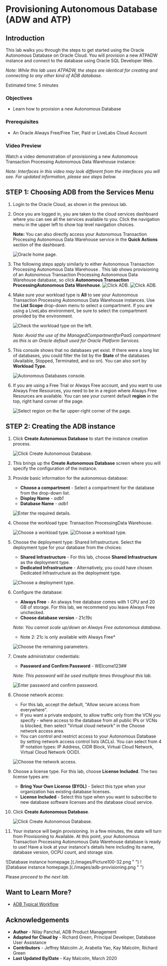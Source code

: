 # Provisioning Autonomous Database (ADW and ATP)

## Introduction

This lab walks you through the steps to get started using the Oracle Autonomous Database on Oracle Cloud. You will provision a new <if type="atp">ATP</if><if type="adw">ADW</if> instance and connect to the database using Oracle SQL Developer Web.

*Note: While this lab uses <if type="atp">ATP</if><if type="adw">ADW</if>, the steps are identical for creating and connecting to any other kind of ADB database.*

Estimated time: 5 minutes

### Objectives
-   Learn how to provision a new Autonomous Database

### Prerequisites
* An Oracle Always Free/Free Tier, Paid or LiveLabs Cloud Account

### Video Preview

Watch a video demonstration of provisioning a new <if type="atp">Autonomous Transaction Processing</if> <if type="adw">Autonomous Data Warehouse</if> instance:

[](youtube:Q6hxMaAPghI)

*Note: Interfaces in this video may look different from the interfaces you will see. For updated information, please see steps below.*

## **STEP 1**: Choosing ADB from the Services Menu

1. Login to the Oracle Cloud, as shown in the previous lab.
2. Once you are logged in, you are taken to the cloud services dashboard where you can see all the services available to you. Click the navigation menu in the upper left to show top level navigation choices.

    __Note:__ You can also directly access your <if type="atp">Autonomous Transaction Processing</if> <if type="adw">Autonomous Data Warehouse</if>   service in the __Quick Actions__ section of the dashboard.

    ![Oracle home page.](./images/Picture100-36.png " ")

3. The following steps apply similarly to either <if type="atp">Autonomous Transaction Processing</if> <if type="adw">Autonomous Data Warehouse</if>  . This lab shows provisioning of an <if type="atp">Autonomous Transaction Processing</if> <if type="adw">Autonomous Data Warehouse</if>   database, so click <if type="atp">**Autonomous Transaction Processing**</if><if type="adw">**Autonomous Data Warehouse**</if>.
    <if type="adw">
    ![Click ADB.](https://raw.githubusercontent.com/oracle/learning-library/master/common/images/console/database-adw.png " ")
    </if>
    <if type="atp">
    ![Click ADB.](https://raw.githubusercontent.com/oracle/learning-library/master/common/images/console/database-atp.png " ")
    </if>

4. Make sure your workload type is __All__ to see your <if type="atp">Autonomous Transaction Processing</if> <if type="adw">Autonomous Data Warehouse</if> instances. Use the __List Scope__ drop-down menu to select a compartment. If you are using a LiveLabs environment, be sure to select the compartment provided by the environment.

    ![Check the workload type on the left.](images/livelabs-compartment.png " ")
  
   *Note: Avoid the use of the ManagedCompartmentforPaaS compartment as this is an Oracle default used for Oracle Platform Services.*

5. This console shows that no databases yet exist. If there were a long list of databases, you could filter the list by the **State** of the databases (Available, Stopped, Terminated, and so on). You can also sort by __Workload Type__. 

    ![Autonomous Databases console.](./images/Compartment.png " ")

6. If you are using a Free Trial or Always Free account, and you want to use Always Free Resources, you need to be in a region where Always Free Resources are available. You can see your current default **region** in the top, right hand corner of the page.

    ![Select region on the far upper-right corner of the page.](./images/Region.png " ")

## **STEP 2**: Creating the ADB instance

1. Click **Create Autonomous Database** to start the instance creation process.

    ![Click Create Autonomous Database.](./images/Picture100-23.png " ")

2.  This brings up the __Create Autonomous Database__ screen where you will specify the configuration of the instance.
3. Provide basic information for the autonomous database:

    - __Choose a compartment__ - Select a compartment for the database from the drop-down list.
    - __Display Name__ - *adb1*
    - __Database Name__ - *adb1*

    ![Enter the required details.](./images/Picture100-26.png " ")

4. Choose the workload type:  <if type="atp">Transaction Processing</if><if type="adw">Data Warehouse</if>. 

    <if type="atp">![Choose a workload type.](./images/Picture100-26a.png " ")</if>
    <if type="adw">![Choose a workload type.](./images/Picture100-26b.png " ")</if>

5. Choose the deployment type: Shared Infrastructure. Select the deployment type for your database from the choices:

    - __Shared Infrastructure__ - For this lab, choose __Shared Infrastructure__ as the deployment type.
    - __Dedicated Infrastructure__ - Alternatively, you could have chosen Dedicated Infrastructure as the deployment type.

    ![Choose a deployment type.](./images/Picture100-26_deployment_type.png " ")

6. Configure the database:

    - __Always Free__ - An always free database comes with 1 CPU and 20 GB of storage. <if type="adw">For this lab, we recommend you leave Always Free unchecked.</if>
    - __Choose database version__ - <if type="atp">21c</if><if type="adw">19c</if>

    *Note: You cannot scale up/down an Always Free autonomous database.*
    <if type="atp">
    * Note 2: 21c is only available with Always Free*
     
    ![Choose the remaining parameters.](./images/21c-alwaysfree.png " ")</if>
    

7. Create administrator credentials:

    - __Password and Confirm Password__ - WElcome123##

    *Note: This password will be used multiple times throughout this lab.*

    ![Enter password and confirm password.](./images/Picture100-26d.png " ")
8. Choose network access:
    - For this lab, accept the default, "Allow secure access from everywhere".
    - If you want a private endpoint, to allow traffic only from the VCN you specify - where access to the database from all public IPs or VCNs is blocked, then select "Virtual cloud network" in the Choose network access area.
    - You can control and restrict access to your Autonomous Database by setting network access control lists (ACLs). You can select from 4 IP notation types: IP Address, CIDR Block, Virtual Cloud Network, Virtual Cloud Network OCID).

    ![Choose the network access.](./images/Picture100-26e.png " ")

9. Choose a license type. For this lab, choose __License Included__. The two license types are:

    - __Bring Your Own License (BYOL)__ - Select this type when your organization has existing database licenses.
    - __License Included__ - Select this type when you want to subscribe to new database software licenses and the database cloud service.

10. Click __Create Autonomous Database__.

    ![Click Create Autonomous Database.](./images/Picture100-27.png " ")

11.  Your instance will begin provisioning. In a few minutes, the state will turn from Provisioning to Available. At this point, your <if type="atp">Autonomous Transaction Processing</if> <if type="adw">Autonomous Data Warehouse</if> database is ready to use! Have a look at your instance's details here including its name, database version, OCPU count, and storage size.
<if type="adw">
    ![Database instance homepage.](./images/Picture100-32.png " ")
</if>
<if type="atp">
    ![Database instance homepage.](./images/adb-provisioning.png " ")
</if>

Please *proceed to the next lab*.

## Want to Learn More?

- [ADB Typical Workflow](https://docs.oracle.com/en/cloud/paas/autonomous-data-warehouse-cloud/user/autonomous-workflow.html#GUID-5780368D-6D40-475C-8DEB-DBA14BA675C3)

## **Acknowledgements**

- **Author** - Nilay Panchal, ADB Product Management
- **Adapted for Cloud by** - Richard Green, Principal Developer, Database User Assistance
- **Contributors** - Jeffrey Malcolm Jr, Arabella Yao, Kay Malcolm, Richard Green
- **Last Updated By/Date** - Kay Malcolm, March 2020
